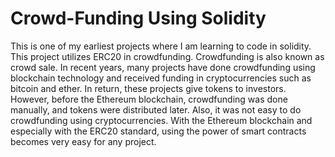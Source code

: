 
# Crowd-Funding Using Solidity

This is one of my earliest projects where I am learning to code in solidity. This project utilizes ERC20 in crowdfunding. Crowdfunding is also known as crowd sale. In recent years, many projects have done crowdfunding using blockchain technology and received funding in cryptocurrencies such as bitcoin and ether. In return, these projects give tokens to investors. However, before the Ethereum blockchain, crowdfunding was done manually, and tokens were distributed later. Also, it was not easy to do crowdfunding using cryptocurrencies. With the Ethereum blockchain and especially with the ERC20 standard, using the power of smart contracts becomes very easy for any project.

